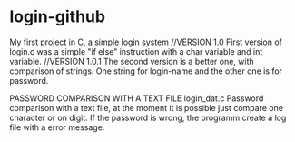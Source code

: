 # login-github
My first project in C, a simple login system
//VERSION 1.0
First version of login.c was a simple "if else" instruction with a char variable and int variable.
//VERSION 1.0.1
The second version is a better one, with comparison of strings. One string for login-name and the other one is for password.


PASSWORD COMPARISON WITH A TEXT FILE
login_dat.c
Password comparison with a text file, at the moment it is possible just compare one character or on digit.
If the password is wrong, the programm create a log file with a error message.

